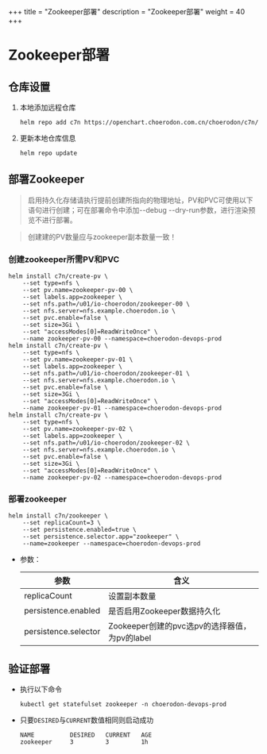 +++
title = "Zookeeper部署"
description = "Zookeeper部署"
weight = 40
+++

# Zookeeper部署

## 仓库设置

1. 本地添加远程仓库

    ```
    helm repo add c7n https://openchart.choerodon.com.cn/choerodon/c7n/
    ```
1. 更新本地仓库信息

    ```
    helm repo update 
    ```

## 部署Zookeeper

<blockquote class="note">
启用持久化存储请执行提前创建所指向的物理地址，PV和PVC可使用以下语句进行创建；可在部署命令中添加--debug --dry-run参数，进行渲染预览不进行部署。
</blockquote>

<blockquote class="warning">
创建建的PV数量应与zookeeper副本数量一致！
</blockquote>

### 创建zookeeper所需PV和PVC

```shell
helm install c7n/create-pv \
    --set type=nfs \
    --set pv.name=zookeeper-pv-00 \
    --set labels.app=zookeeper \
    --set nfs.path=/u01/io-choerodon/zookeeper-00 \
    --set nfs.server=nfs.example.choerodon.io \
    --set pvc.enable=false \
    --set size=3Gi \
    --set "accessModes[0]=ReadWriteOnce" \
    --name zookeeper-pv-00 --namespace=choerodon-devops-prod
helm install c7n/create-pv \
    --set type=nfs \
    --set pv.name=zookeeper-pv-01 \
    --set labels.app=zookeeper \
    --set nfs.path=/u01/io-choerodon/zookeeper-01 \
    --set nfs.server=nfs.example.choerodon.io \
    --set pvc.enable=false \
    --set size=3Gi \
    --set "accessModes[0]=ReadWriteOnce" \
    --name zookeeper-pv-01 --namespace=choerodon-devops-prod
helm install c7n/create-pv \
    --set type=nfs \
    --set pv.name=zookeeper-pv-02 \
    --set labels.app=zookeeper \
    --set nfs.path=/u01/io-choerodon/zookeeper-02 \
    --set nfs.server=nfs.example.choerodon.io \
    --set pvc.enable=false \
    --set size=3Gi \
    --set "accessModes[0]=ReadWriteOnce" \
    --name zookeeper-pv-02 --namespace=choerodon-devops-prod
```

### 部署zookeeper

```shell
helm install c7n/zookeeper \
    --set replicaCount=3 \
    --set persistence.enabled=true \
    --set persistence.selector.app="zookeeper" \
    --name=zookeeper --namespace=choerodon-devops-prod
```

- 参数：

    参数 | 含义 
    --- |  --- 
    replicaCount|设置副本数量
    persistence.enabled|是否启用Zookeeper数据持久化
    persistence.selector|Zookeeper创建的pvc选pv的选择器值，为pv的label

## 验证部署

- 执行以下命令

    ```
    kubectl get statefulset zookeeper -n choerodon-devops-prod
    ```

- 只要`DESIRED`与`CURRENT`数值相同则启动成功

    ```
    NAME          DESIRED   CURRENT   AGE
    zookeeper     3         3         1h
    ```